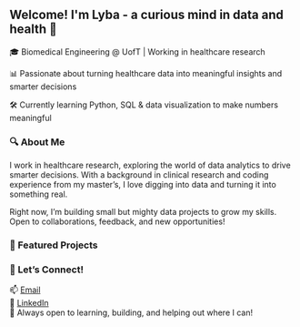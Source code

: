 ## Welcome! I'm Lyba - a curious mind in data and health 👋

🎓 Biomedical Engineering @ UofT | Working in healthcare research

📊 Passionate about turning healthcare data into meaningful insights and smarter decisions

🛠️ Currently learning Python, SQL & data visualization to make numbers meaningful

### 🔍 About Me
I work in healthcare research, exploring the world of data analytics to drive smarter decisions. With a background in clinical research and coding experience from my master’s, I love digging into data and turning it into something real. 

Right now, I’m building small but mighty data projects to grow my skills. Open to collaborations, feedback, and new opportunities!

### 🚀 Featured Projects


### 🤝 Let’s Connect!

📫 [Email](mailto:lyba.sheraz@mail.utoronto.ca)  
🔗 [LinkedIn](https://www.linkedin.com/in/lyba-sheraz-3a96791a9)  
🧠 Always open to learning, building, and helping out where I can!
